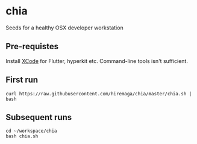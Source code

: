 # chia

Seeds for a healthy OSX developer workstation


## Pre-requistes

Install [XCode](https://developer.apple.com/xcode/) for Flutter, hyperkit etc. Command-line tools isn't sufficient.

## First run

```
curl https://raw.githubusercontent.com/hiremaga/chia/master/chia.sh | bash
```

## Subsequent runs

```
cd ~/workspace/chia
bash chia.sh
```
